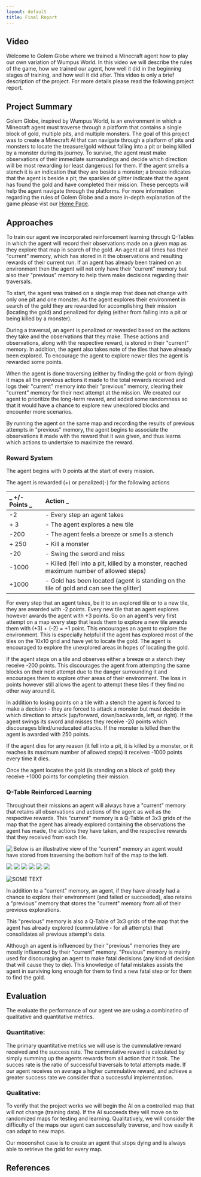 ```yaml
---
layout: default
title: Final Report
--- 
```


## Video 
Welcome to Golem Globe where we trained a Minecraft agent how to play our own variation of Wumpus World. In this video we will describe the rules of the game, how we trained our agent, how well it did in the beginning stages of training, and how well it did after. This video is only a brief description of the project. For more details please read the following project report. 

## Project Summary 
Golem Globe, inspired by Wumpus World, is an environment in which a Minecraft agent must traverse through a platform that contains a single block of gold, multiple pits, and multiple monsters. The goal of this project was to create a Minecraft AI that can navigate through a platform of pits and monsters to locate the treasure/gold without falling into a pit or being killed by a monster during its journey. To survive, the agent must make observations of their immediate surroundings and decide which direction will be most rewarding (or least dangerous) for them. If the agent smells a stench it is an indication that they are beside a monster; a breeze indicates that the agent is beside a pit; the sparkles of glitter indicate that the agent has found the gold and have completed their mission. These percepts will help the agent navigate through the platforms. For more information regarding the rules of Golem Globe and a more in-depth explanation of the game please vist our [Home Page](https://soberanc.github.io/GolemGlobe/). 

## Approaches 
To train our agent we incorporated reinforcement learning through Q-Tables in which the agent will record their observations made on a given map as they explore that map in search of the gold. An agent at all times has their "current" memory, which has stored in it the observations and resulting rewards of their current run. If an agent has already been trained on an environment then the agent will not only have their "current" memory but also their "previous" memory to help them make decisions regarding their traversals. 

To start, the agent was trained on a single map that does not change with only one pit and one monster. As the agent explores their environment in search of the gold they are rewarded for accomplishing their mission (locating the gold) and penalized for dying (either from falling into a pit or being killed by a monster). 

During a traversal, an agent is penalized or rewarded based on the actions they take and the observations that they make. These actions and observations, along with the respective reward, is stored in their "current" memory. In addition, the agent also takes note of the tiles that have already been explored. To encourage the agent to explore newer tiles the agent is rewarded some points. 

When the agent is done traversing (either by finding the gold or from dying) it maps all the previous actions it made to the total rewards received and logs their "current" memory into their "previous" memory, clearing their "current" memory for their next attempt at the mission. We created our agent to prioritize the long-term reward, and added some randomness so that it would have a chance to explore new unexplored blocks and encounter more scenarios. 

By running the agent on the same map and recording the results of previous attempts in "previous" memory, the agent begins to associate the observations it made with the reward that it was given, and thus learns which actions to undertake to maximize the reward. 

### Reward System 
The agent begins with 0 points at the start of every mission. 

The agent is rewarded (+) or penalized(-) for the following actions

| _ +/- Points _ |  Action _ |
| :--- | :--- | 
| -2 | - Every step an agent takes | 
| + 3 | - The agent explores a new tile | 
| -200 | - The agent feels a breeze or smells a stench | 
| + 250 | - Kill a monster | 
| -20 | - Swing the sword and miss 
| -1000| - Killed (fell into a pit, killed by a monster, reached maximum number of allowed steps) | 
| +1000 | - Gold has been located (agent is standing on the tile of gold and can see the glitter) |


For every step that an agent takes, be it to an explored tile or to a new tile, they are awarded with -2 points. Every new tile that an agent explores however awards the agent with +3 points. So on an agent's very first attempt on a map every step that leads them to explore a new tile awards them with (+3) + (-2) = +1 point. This encourages an agent to explore the environment. This is especially helpful if the agent has explored most of the tiles on the 10x10 grid and have yet to locate the gold. The agent is encouraged to explore the unexplored areas in hopes of locating the gold. 

If the agent steps on a tile and observes either a breeze or a stench they receive -200 points. This discourages the agent from attempting the same blocks on their next attempt due to the danger surrounding it and encourages them to explore other areas of their environment. The loss in points however still allows the agent to attempt these tiles if they find no other way around it. 

In addition to losing points on a tile with a stench the agent is forced to make a decision - they are forced to attack a monster but must decide in which direction to attack (up/forward, down/backwards, left, or right). If the agent swings its sword and misses they receive -20 points which discourages blind/uneducated attacks. If the monster is killed then the agent is awarded with 250 points. 

If the agent dies for any reason (it fell into a pit, it is killed by a monster, or it reaches its maximum number of allowed steps) it receives -1000 points every time it dies. 

Once the agent locates the gold (is standing on a block of gold) they receive +1000 points for completing their mission. 

### Q-Table Reinforced Learning 
Throughout their missions an agent will always have a "current" memory that retains all observations and actions of the agent as well as the respective rewards. This "current" memory is a Q-Table of 3x3 grids of the map that the agent has already explored containing the observations the agent has made, the actions they have taken, and the respective rewards that they received from each tile. 

<img align="left" src="https://github.com/soberanc/GolemGlobe/blob/master/docs/observations_map.jpg">

Below is an illustrative view of the "current" memory an agent would have stored from traversing the bottom half of the map to the left. 

<img src="https://github.com/soberanc/GolemGlobe/blob/master/docs/3x3_grid.PNG"> <img src="https://github.com/soberanc/GolemGlobe/blob/master/docs/3x3_grid_shifted_once.PNG"> <img src="https://github.com/soberanc/GolemGlobe/blob/master/docs/3x3_grid_shifted_twice.PNG"> <img src="https://github.com/soberanc/GolemGlobe/blob/master/docs/3x3_grid_down.PNG"> <img src="https://github.com/soberanc/GolemGlobe/blob/master/docs/3x3_grid_down_shifted.PNG"> <img src="https://github.com/soberanc/GolemGlobe/blob/master/docs/3x3_grid_down_shifted_again.PNG">

![SOME TEXT]({{site.url}}{{site.baseurl}}/blob/master/docs/3x3_grid_down_shifted_again.PNG)

In addition to a "current" memory, an agent, if they have already had a chance to explore their environment (and failed or succeeded), also retains a "previous" memory that stores the "current" memory from all of their previous explorations. 

This "previous" memory is also a Q-Table of 3x3 grids of the map that the agent has already explored (cummulative - for all attempts) that consolidates all previous attempt's data. 

Although an agent is influenced by their "previous" memories they are mostly influenced by their "current" memory. "Previous" memory is mainly used for discouraging an agent to make fatal decisions (any kind of decision that will cause they to die). This knowledge of fatal mistakes assists the agent in surviving long enough for them to find a new fatal step or for them to find the gold. 

## Evaluation
The evaluate the performance of our agent we are using a combinatino of qualitative and quantitative metrics. 

### Quantitative: 
The primary quantitative metrics we will use is the cummulative reward received and the success rate. The cummulative reward is calculated by simply summing up the agents rewards from all action that it took. The succes rate is the ratio of successful traversals to total attempts made. If our agent receives on average a higher cummulative reward, and achieve a greater success rate we consider that a successful implementation. 

### Qualitative: 
To verify that the project works we will begin the AI on a controlled map that will not change (training data). If the AI succeeds they will move on to randomized maps for testing and learning. Qualitatively, we will consider the difficulty of the maps our agent can successfully traverse, and how easily it can adapt to new maps. 

Our mooonshot case is to create an agent that stops dying and is always able to retrieve the gold for every map. 

## References 
